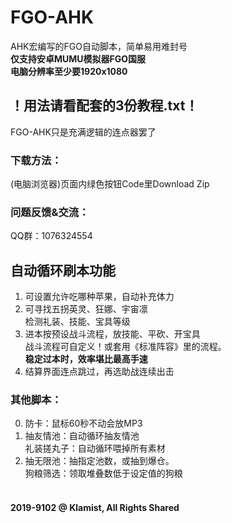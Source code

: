 # FGO-AHK
AHK宏编写的FGO自动脚本，简单易用难封号<br>
**仅支持安卓MUMU模拟器FGO国服**<br>
**电脑分辨率至少要1920x1080**<br>
## ！用法请看配套的3份教程.txt！
FGO-AHK只是充满逻辑的连点器罢了<br>
### 下载方法：
(电脑浏览器)页面内绿色按钮Code里Download Zip<br>
### 问题反馈&交流：
QQ群：1076324554<br>
## 自动循环刷本功能
1. 可设置允许吃哪种苹果，自动补充体力<br>
2. 可寻找五拐英灵、狂娜、宇宙凛<br>检测礼装、技能、宝具等级<br>
3. 进本按预设战斗流程，放技能、平砍、开宝具<br>战斗流程可自定义！或套用《标准阵容》里的流程。<br>**稳定过本时，效率堪比最高手速**<br>
4. 结算界面连点跳过，再选助战连续出击<br>
### 其他脚本：
0. 防卡：鼠标60秒不动会放MP3<br>
1. 抽友情池：自动循环抽友情池<br>礼装搓丸子：自动循环喂掉所有素材<br>
2. 抽无限池：抽指定池数，或抽到爆仓。<br>狗粮筛选：领取堆叠数低于设定值的狗粮<br><br>
#### 2019-9102 @ Klamist, All Rights Shared
